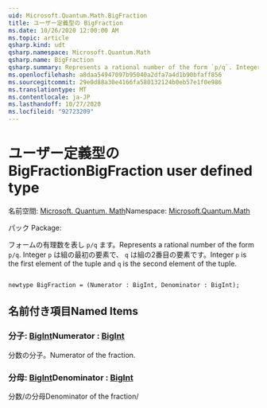 ```yaml
---
uid: Microsoft.Quantum.Math.BigFraction
title: ユーザー定義型の BigFraction
ms.date: 10/26/2020 12:00:00 AM
ms.topic: article
qsharp.kind: udt
qsharp.namespace: Microsoft.Quantum.Math
qsharp.name: BigFraction
qsharp.summary: Represents a rational number of the form `p/q`. Integer `p` is the first element of the tuple and `q` is the second element of the tuple.
ms.openlocfilehash: a8daa54947097b95040a2dfa7a4d1b90bfaff856
ms.sourcegitcommit: 29e0d88a30e4166fa580132124b0eb57e1f0e986
ms.translationtype: MT
ms.contentlocale: ja-JP
ms.lasthandoff: 10/27/2020
ms.locfileid: "92723209"
---
```

# <a name="bigfraction-user-defined-type"></a><span data-ttu-id="5c8e6-102">ユーザー定義型の BigFraction</span><span class="sxs-lookup"><span data-stu-id="5c8e6-102">BigFraction user defined type</span></span>

<span data-ttu-id="5c8e6-103">名前空間: [Microsoft. Quantum. Math](xref:Microsoft.Quantum.Math)</span><span class="sxs-lookup"><span data-stu-id="5c8e6-103">Namespace: [Microsoft.Quantum.Math](xref:Microsoft.Quantum.Math)</span></span>

<span data-ttu-id="5c8e6-104">パック [](https://nuget.org/packages/)</span><span class="sxs-lookup"><span data-stu-id="5c8e6-104">Package: [](https://nuget.org/packages/)</span></span>


<span data-ttu-id="5c8e6-105">フォームの有理数を表し `p/q` ます。</span><span class="sxs-lookup"><span data-stu-id="5c8e6-105">Represents a rational number of the form `p/q`.</span></span> <span data-ttu-id="5c8e6-106">Integer `p` は組の最初の要素で、 `q` は組の2番目の要素です。</span><span class="sxs-lookup"><span data-stu-id="5c8e6-106">Integer `p` is the first element of the tuple and `q` is the second element of the tuple.</span></span>

```qsharp

newtype BigFraction = (Numerator : BigInt, Denominator : BigInt);
```



## <a name="named-items"></a><span data-ttu-id="5c8e6-107">名前付き項目</span><span class="sxs-lookup"><span data-stu-id="5c8e6-107">Named Items</span></span>

### <a name="numerator--bigint"></a><span data-ttu-id="5c8e6-108">分子: [BigInt](xref:microsoft.quantum.lang-ref.bigint)</span><span class="sxs-lookup"><span data-stu-id="5c8e6-108">Numerator : [BigInt](xref:microsoft.quantum.lang-ref.bigint)</span></span>

<span data-ttu-id="5c8e6-109">分数の分子。</span><span class="sxs-lookup"><span data-stu-id="5c8e6-109">Numerator of the fraction.</span></span>
### <a name="denominator--bigint"></a><span data-ttu-id="5c8e6-110">分母: [BigInt](xref:microsoft.quantum.lang-ref.bigint)</span><span class="sxs-lookup"><span data-stu-id="5c8e6-110">Denominator : [BigInt](xref:microsoft.quantum.lang-ref.bigint)</span></span>

<span data-ttu-id="5c8e6-111">分数/の分母</span><span class="sxs-lookup"><span data-stu-id="5c8e6-111">Denominator of the fraction/</span></span>